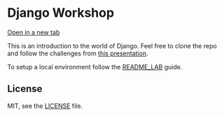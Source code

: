 # Django Workshop

[Open in a new tab](https://po5i.github.io/django-workshop-espe/)

This is an introduction to the world of Django. Feel free to clone the repo and follow the challenges from [this presentation](https://docs.google.com/presentation/d/19PJkiV2ESCLRhQCDKH17RLugOsCiejHL3rUoFUJ6ewU/edit?usp=sharing).

To setup a local environment follow the [README_LAB](README_LAB.md) guide.

## License

MIT, see the [LICENSE](LICENSE) file.
